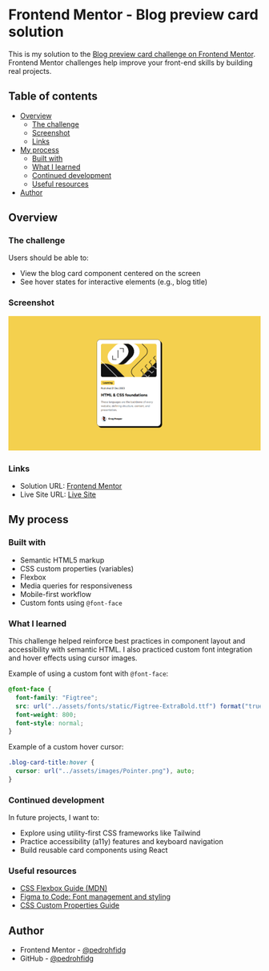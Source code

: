 # Frontend Mentor - Blog preview card solution

This is my solution to the [Blog preview card challenge on Frontend Mentor](https://www.frontendmentor.io/challenges/blog-preview-card-ckPaj01IcS). Frontend Mentor challenges help improve your front-end skills by building real projects.

## Table of contents

- [Overview](#overview)
  - [The challenge](#the-challenge)
  - [Screenshot](#screenshot)
  - [Links](#links)
- [My process](#my-process)
  - [Built with](#built-with)
  - [What I learned](#what-i-learned)
  - [Continued development](#continued-development)
  - [Useful resources](#useful-resources)
- [Author](#author)

## Overview

### The challenge

Users should be able to:

- View the blog card component centered on the screen
- See hover states for interactive elements (e.g., blog title)

### Screenshot

![Screenshot of the solution](./preview.png)

### Links

- Solution URL: [Frontend Mentor](https://www.frontendmentor.io/solutions/responsive-blog-preview-card-ZMVUXuIZ_x)
- Live Site URL: [Live Site](https://pedrohfidg.github.io/blog-preview-card)

## My process

### Built with

- Semantic HTML5 markup
- CSS custom properties (variables)
- Flexbox
- Media queries for responsiveness
- Mobile-first workflow
- Custom fonts using `@font-face`

### What I learned

This challenge helped reinforce best practices in component layout and accessibility with semantic HTML. I also practiced custom font integration and hover effects using cursor images.

Example of using a custom font with `@font-face`:

```css
@font-face {
  font-family: "Figtree";
  src: url("../assets/fonts/static/Figtree-ExtraBold.ttf") format("truetype");
  font-weight: 800;
  font-style: normal;
}
```

Example of a custom hover cursor:

```css
.blog-card-title:hover {
  cursor: url("../assets/images/Pointer.png"), auto;
}
```

### Continued development

In future projects, I want to:

- Explore using utility-first CSS frameworks like Tailwind
- Practice accessibility (a11y) features and keyboard navigation
- Build reusable card components using React

### Useful resources

- [CSS Flexbox Guide (MDN)](https://developer.mozilla.org/en-US/docs/Web/CSS/CSS_flexible_box_layout/Basic_Concepts_of_Flexbox)
- [Figma to Code: Font management and styling](https://www.figma.com/blog/how-fonts-work/)
- [CSS Custom Properties Guide](https://css-tricks.com/a-complete-guide-to-custom-properties/)

## Author

- Frontend Mentor - [@pedrohfidg](https://www.frontendmentor.io/profile/pedrohfidg)
- GitHub - [@pedrohfidg](https://github.com/pedrohfidg)
